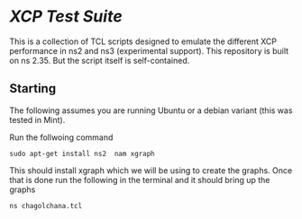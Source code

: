 ***XCP Test Suite***
===========================
This is a collection of TCL scripts designed to emulate the different XCP performance in ns2 and ns3 (experimental support). This repository is built on ns 2.35. But the script itself is self-contained.

## Starting ##
The following assumes you are running Ubuntu or a debian variant (this was tested in Mint).

Run the follwoing command

    sudo apt-get install ns2  nam xgraph

This should install xgraph which we will be using to create the graphs.
Once that is done run the following in the terminal and it should bring up the graphs

    ns chagolchana.tcl

